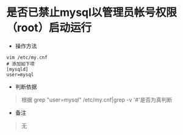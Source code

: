 # 是否已禁止mysql以管理员帐号权限（root）启动运行

- 操作方法
```
vim /etc/my.cnf  
# 添加如下项
[mysqld]
user=mysql
```


- 判断依据
> 根据 grep "user=mysql" /etc/my.cnf|grep -v '#'是否为真判断

- 备注
> 无

